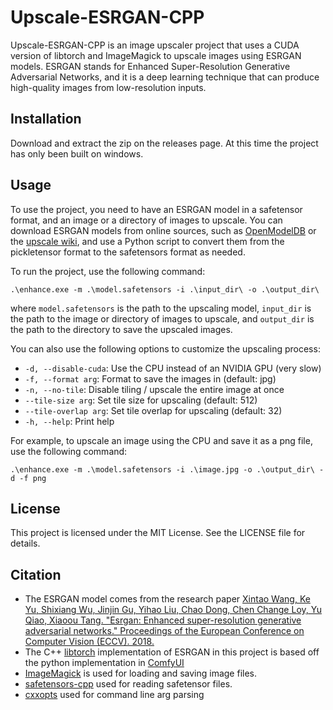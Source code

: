 # Upscale-ESRGAN-CPP

Upscale-ESRGAN-CPP is an image upscaler project that uses a CUDA version of libtorch and ImageMagick to upscale images using ESRGAN models. ESRGAN stands for Enhanced Super-Resolution Generative Adversarial Networks, and it is a deep learning technique that can produce high-quality images from low-resolution inputs.

## Installation

Download and extract the zip on the releases page. At this time the project has only been built on windows.

## Usage

To use the project, you need to have an ESRGAN model in a safetensor format, and an image or a directory of images to upscale. You can download ESRGAN models from online sources, such as [OpenModelDB](https://openmodeldb.info/?q=esrgan) or the [upscale wiki](https://upscale.wiki/w/index.php?title=Model_Database&oldid=1571), and use a Python script to convert them from the pickletensor format to the safetensors format as needed.

To run the project, use the following command:

```
.\enhance.exe -m .\model.safetensors -i .\input_dir\ -o .\output_dir\
```


where `model.safetensors` is the path to the upscaling model, `input_dir` is the path to the image or directory of images to upscale, and `output_dir` is the path to the directory to save the upscaled images.

You can also use the following options to customize the upscaling process:

- `-d, --disable-cuda`: Use the CPU instead of an NVIDIA GPU (very slow)
- `-f, --format arg`: Format to save the images in (default: jpg)
- `-n, --no-tile`: Disable tiling / upscale the entire image at once
- `--tile-size arg`: Set tile size for upscaling (default: 512)
- `--tile-overlap arg`: Set tile overlap for upscaling (default: 32)
- `-h, --help`: Print help

For example, to upscale an image using the CPU and save it as a png file, use the following command:

```
.\enhance.exe -m .\model.safetensors -i .\image.jpg -o .\output_dir\ -d -f png
```

## License

This project is licensed under the MIT License. See the LICENSE file for details.

## Citation

 - The ESRGAN model comes from the research paper [Xintao Wang, Ke Yu, Shixiang Wu, Jinjin Gu, Yihao Liu, Chao Dong, Chen Change Loy, Yu Qiao, Xiaoou Tang. "Esrgan: Enhanced super-resolution generative adversarial networks." Proceedings of the European Conference on Computer Vision (ECCV). 2018.](https://arxiv.org/abs/1809.00219)
 - The C++ [libtorch](https://pytorch.org/) implementation of ESRGAN in this project is based off the python implementation in [ComfyUI](https://github.com/comfyanonymous/ComfyUI)
 - [ImageMagick](https://imagemagick.org/index.php) is used for loading and saving image files.
 - [safetensors-cpp](https://github.com/syoyo/safetensors-cpp) used for reading safetensor files.
 - [cxxopts](https://github.com/jarro2783/cxxopts) used for command line arg parsing